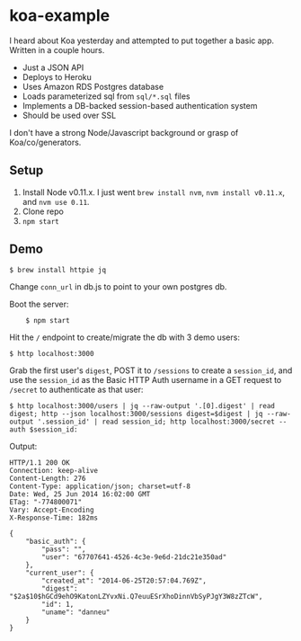 
# koa-example

I heard about Koa yesterday and attempted to put together a basic app. Written in a couple hours.

- Just a JSON API
- Deploys to Heroku
- Uses Amazon RDS Postgres database
- Loads parameterized sql from `sql/*.sql` files
- Implements a DB-backed session-based authentication system
- Should be used over SSL

I don't have a strong Node/Javascript background or grasp of Koa/co/generators.

## Setup

1. Install Node v0.11.x. I just went `brew install nvm`, `nvm install v0.11.x`, and `nvm use 0.11`.
2. Clone repo
3. `npm start`

## Demo

    $ brew install httpie jq

Change `conn_url` in db.js to point to your own postgres db.

Boot the server:

        $ npm start

Hit the `/` endpoint to create/migrate the db with 3 demo users:

    $ http localhost:3000

Grab the first user's `digest`, POST it to `/sessions` to create a `session_id`, and use the `session_id` as the Basic HTTP Auth username in a GET request to `/secret` to authenticate as that user:

    $ http localhost:3000/users | jq --raw-output '.[0].digest' | read digest; http --json localhost:3000/sessions digest=$digest | jq --raw-output '.session_id' | read session_id; http localhost:3000/secret --auth $session_id:

Output:

    HTTP/1.1 200 OK
    Connection: keep-alive
    Content-Length: 276
    Content-Type: application/json; charset=utf-8
    Date: Wed, 25 Jun 2014 16:02:00 GMT
    ETag: "-774800071"
    Vary: Accept-Encoding
    X-Response-Time: 182ms

    {
        "basic_auth": {
            "pass": "",
            "user": "67707641-4526-4c3e-9e6d-21dc21e350ad"
        },
        "current_user": {
            "created_at": "2014-06-25T20:57:04.769Z",
            "digest": "$2a$10$hGCd9ehO9KatonLZYvxNi.Q7euuESrXhoDinnVbSyPJgY3W8zZTcW",
            "id": 1,
            "uname": "danneu"
        }
    }
